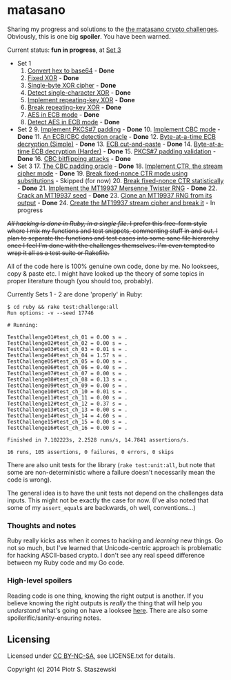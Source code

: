 # matasano

Sharing my progress and solutions to the [the matasano crypto challenges](http://cryptopals.com/). Obviously, this is one big **spoiler**. You have been warned.

Current status: **fun in progress**, at [Set 3](http://cryptopals.com/sets/3/)

- Set 1
  1. [Convert hex to base64](http://cryptopals.com/sets/1/challenges/1) - **Done**
  2. [Fixed XOR](http://cryptopals.com/sets/1/challenges/2) - **Done**
  3. [Single-byte XOR cipher](http://cryptopals.com/sets/1/challenges/3) - **Done**
  4. [Detect single-character XOR](http://cryptopals.com/sets/1/challenges/4) - **Done**
  5. [Implement repeating-key XOR](http://cryptopals.com/sets/1/challenges/5) - **Done**
  6. [Break repeating-key XOR](http://cryptopals.com/sets/1/challenges/6) - **Done**
  7. [AES in ECB mode](http://cryptopals.com/sets/1/challenges/7) - **Done**
  8. [Detect AES in ECB mode](http://cryptopals.com/sets/1/challenges/8) - **Done**
- Set 2
  9. [Implement PKCS#7 padding](http://cryptopals.com/sets/2/challenges/9) - **Done**
  10. [Implement CBC mode](http://cryptopals.com/sets/2/challenges/10) - **Done**
  11. [An ECB/CBC detection oracle](http://cryptopals.com/sets/2/challenges/11) - **Done**
  12. [Byte-at-a-time ECB decryption (Simple)](http://cryptopals.com/sets/2/challenges/12) - **Done**
  13. [ECB cut-and-paste](http://cryptopals.com/sets/2/challenges/13) - **Done**
  14. [Byte-at-a-time ECB decryption (Harder)](http://cryptopals.com/sets/2/challenges/14) - **Done**
  15. [PKCS#7 padding validation](http://cryptopals.com/sets/2/challenges/15) - **Done**
  16. [CBC bitflipping attacks](http://cryptopals.com/sets/2/challenges/16) - **Done**
- Set 3
  17. [The CBC padding oracle](http://cryptopals.com/sets/3/challenges/17) - **Done**
  18. [Implement CTR, the stream cipher mode](http://cryptopals.com/sets/3/challenges/18) - **Done**
  19. [Break fixed-nonce CTR mode using substitutions](http://cryptopals.com/sets/3/challenges/19) - Skipped (for now)
  20. [Break fixed-nonce CTR statistically](http://cryptopals.com/sets/3/challenges/20) - **Done**
  21. [Implement the MT19937 Mersenne Twister RNG](http://cryptopals.com/sets/3/challenges/21) - **Done**
  22. [Crack an MT19937 seed](http://cryptopals.com/sets/3/challenges/22) - **Done**
  23. [Clone an MT19937 RNG from its output](http://cryptopals.com/sets/3/challenges/23) - **Done**
  24. [Create the MT19937 stream cipher and break it](http://cryptopals.com/sets/3/challenges/24) - In progress

~~*All hacking is done in Ruby, in a single file*. I prefer this free-form style where I mix my functions and test snippets, commenting stuff in and out. I plan to separate the functions and test cases into some sane file hierarchy once I feel I'm done with the challenges themselves. I'm even tempted to wrap it all as a test suite or Rakefile.~~

All of the code here is 100% genuine own code, done by me. No looksees, copy & paste etc. I might have looked up the theory of some topics in proper literature though (you should too, probably).

Currently Sets 1 - 2 are done 'properly' in Ruby:

    $ cd ruby && rake test:challenge:all
    Run options: -v --seed 17746
    
    # Running:
    
    TestChallenge01#test_ch_01 = 0.00 s = .
    TestChallenge02#test_ch_02 = 0.00 s = .
    TestChallenge03#test_ch_03 = 0.01 s = .
    TestChallenge04#test_ch_04 = 1.57 s = .
    TestChallenge05#test_ch_05 = 0.00 s = .
    TestChallenge06#test_ch_06 = 0.40 s = .
    TestChallenge07#test_ch_07 = 0.00 s = .
    TestChallenge08#test_ch_08 = 0.13 s = .
    TestChallenge09#test_ch_09 = 0.00 s = .
    TestChallenge10#test_ch_10 = 0.01 s = .
    TestChallenge11#test_ch_11 = 0.00 s = .
    TestChallenge12#test_ch_12 = 0.37 s = .
    TestChallenge13#test_ch_13 = 0.00 s = .
    TestChallenge14#test_ch_14 = 4.60 s = .
    TestChallenge15#test_ch_15 = 0.00 s = .
    TestChallenge16#test_ch_16 = 0.00 s = .
    
    Finished in 7.102223s, 2.2528 runs/s, 14.7841 assertions/s.
    
    16 runs, 105 assertions, 0 failures, 0 errors, 0 skips

There are also unit tests for the library (`rake test:unit:all`, but note that some are non-deterministic where a failure doesn't necessarily mean the code is wrong).

The general idea is to have the unit tests not depend on the challenges data inputs. This might not be exactly the case for now. (I've also noted that some of my `assert_equal`s are backwards, oh well, conventions...)

### Thoughts and notes

Ruby really kicks ass when it comes to hacking and *learning* new things. Go not so much, but I've learned that Unicode-centric approach is problematic for hacking ASCII-based crypto. I don't see any real speed difference between my Ruby code and my Go code.

### High-level spoilers

Reading code is one thing, knowing the right output is another. If you believe knowing the right outputs is *really* the thing that will help you *understand* what's going on have a looksee [here](https://github.com/drbig/matasano/blob/master/SPOILERS.txt). There are also some spoilerific/sanity-ensuring notes.

## Licensing

Licensed under [CC BY-NC-SA](http://creativecommons.org/licenses/by-nc-sa/4.0/), see LICENSE.txt for details.

Copyright (c) 2014 Piotr S. Staszewski
